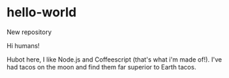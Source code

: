 # hello-world
New repository

Hi humans!

Hubot here, I like Node.js and Coffeescript (that's what i'm made of!).
I've had tacos on the moon and find them far superior to Earth tacos.
